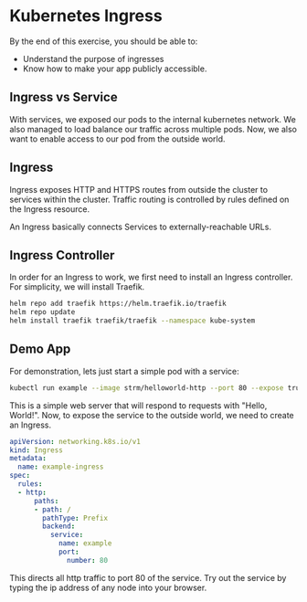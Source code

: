 # Kubernetes Ingress

By the end of this exercise, you should be able to:
- Understand the purpose of ingresses
- Know how to make your app publicly accessible.

## Ingress vs Service

With services, we exposed our pods to the internal kubernetes network. We also managed to load balance our traffic across multiple pods. Now, we also want to enable access to our pod from the outside world. 

## Ingress

Ingress exposes HTTP and HTTPS routes from outside the cluster to services within the cluster. Traffic routing is controlled by rules defined on the Ingress resource.

An Ingress basically connects Services to externally-reachable URLs.


## Ingress Controller

In order for an Ingress to work, we first need to install an Ingress controller. For simplicity, we will install Traefik.

```bash
helm repo add traefik https://helm.traefik.io/traefik
helm repo update
helm install traefik traefik/traefik --namespace kube-system
```

## Demo App

For demonstration, lets just start a simple pod with a service:

```bash
kubectl run example --image strm/helloworld-http --port 80 --expose true 
```

This is a simple web server that will respond to requests with "Hello, World!".
Now, to expose the service to the outside world, we need to create an Ingress.


```yaml
apiVersion: networking.k8s.io/v1
kind: Ingress
metadata:
  name: example-ingress
spec:
  rules:
  - http:
      paths:
      - path: /
        pathType: Prefix
        backend:
          service:
            name: example
            port:
              number: 80
```

This directs all http traffic to port 80 of the service.
Try out the service by typing the ip address of any node into your browser.